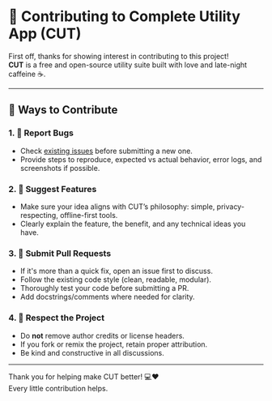# 🤝 Contributing to Complete Utility App (CUT)

First off, thanks for showing interest in contributing to this project!  
**CUT** is a free and open-source utility suite built with love and late-night caffeine ☕.

---

## 🚀 Ways to Contribute

### 1. 🐞 Report Bugs
- Check [existing issues](https://github.com/0pen-Sourcer/Complete-Utility-App/issues) before submitting a new one.
- Provide steps to reproduce, expected vs actual behavior, error logs, and screenshots if possible.

### 2. 🌟 Suggest Features
- Make sure your idea aligns with CUT’s philosophy: simple, privacy-respecting, offline-first tools.
- Clearly explain the feature, the benefit, and any technical ideas you have.

### 3. 🔧 Submit Pull Requests
- If it's more than a quick fix, open an issue first to discuss.
- Follow the existing code style (clean, readable, modular).
- Thoroughly test your code before submitting a PR.
- Add docstrings/comments where needed for clarity.

### 4. 🙏 Respect the Project
- Do **not** remove author credits or license headers.
- If you fork or remix the project, retain proper attribution.
- Be kind and constructive in all discussions.

---

Thank you for helping make CUT better! 💻❤️  
Every little contribution helps.
